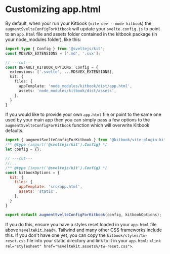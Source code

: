 # Customizing app.html

By default, when your run your Kitbook (`vite dev --mode kitbook`) the `augmentSvelteConfigForKitbook` will update your `svelte.config.js` to point to an `app.html` file and assets folder contained in the kitbook package (in your node_modules folder), like this: 

```ts twoslash {5-6}
import type { Config } from '@sveltejs/kit';
const MDSVEX_EXTENSIONS = ['.md', '.svx'];

// ---cut---
const DEFAULT_KITBOOK_OPTIONS: Config = {
  extensions: ['.svelte', ...MDSVEX_EXTENSIONS],
  kit: {
    files: {
      appTemplate: 'node_modules/kitbook/dist/app.html',
      assets: 'node_modules/kitbook/dist/assets',
    },
  }
}
```

If you would like to provide your own `app.html` file or point to the same one used by your main app then you can simply pass a few options to the `augmentSvelteConfigForKitbook` function which will overwrite Kitbook defaults.

```js twoslash title="svelte.config.js" {6-7, 12}
import { augmentSvelteConfigForKitbook } from '@kitbook/vite-plugin-kitbook'; 
/** @type {import('@sveltejs/kit').Config} */
let config = {};

// ---cut---
//...
/** @type {import('@sveltejs/kit').Config} */
const kitbookOptions = {
  kit: {
    files: {
      appTemplate: 'src/app.html',
      assets: 'static',
    },
  }
}

export default augmentSvelteConfigForKitbook(config, kitbookOptions);

```


If you do this, ensure you have a styles reset loaded in your `app.html` file above `%sveltekit.head%`. Tailwind and many other CSS frameworks include this. If you don't have one yet, you can copy the `kitbook/styles/tw-reset.css` file into your static directory and link to it in your `app.html`: `<link rel="stylesheet" href="%sveltekit.assets%/tw-reset.css">`.